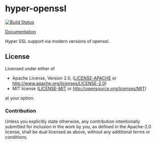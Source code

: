 # hyper-openssl
[![Build Status](https://travis-ci.org/sfackler/rust-hyper-openssl.svg?branch=master)](https://travis-ci.org/sfackler/rust-hyper-openssl)

[Documentation](https://sfackler.github.io/rust-hyper-openssl/doc/v0.1.0/hyper_openssl)

Hyper SSL support via modern versions of openssl.

## License

Licensed under either of

 * Apache License, Version 2.0, ([LICENSE-APACHE](LICENSE-APACHE) or http://www.apache.org/licenses/LICENSE-2.0)
 * MIT license ([LICENSE-MIT](LICENSE-MIT) or http://opensource.org/licenses/MIT)

at your option.

### Contribution

Unless you explicitly state otherwise, any contribution intentionally
submitted for inclusion in the work by you, as defined in the Apache-2.0
license, shall be dual licensed as above, without any additional terms or
conditions.
